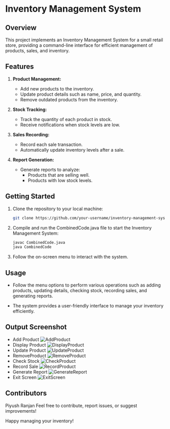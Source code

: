 # Inventory Management System

## Overview

This project implements an Inventory Management System for a small retail store, providing a command-line interface for efficient management of products, sales, and inventory.

## Features

1. **Product Management:**
   - Add new products to the inventory.
   - Update product details such as name, price, and quantity.
   - Remove outdated products from the inventory.

2. **Stock Tracking:**
   - Track the quantity of each product in stock.
   - Receive notifications when stock levels are low.

3. **Sales Recording:**
   - Record each sale transaction.
   - Automatically update inventory levels after a sale.

4. **Report Generation:**
   - Generate reports to analyze:
     - Products that are selling well.
     - Products with low stock levels.

## Getting Started

1. Clone the repository to your local machine:

   ```bash
   git clone https://github.com/your-username/inventory-management-system.git
   
2. Compile and run the CombinedCode.java file to start the Inventory Management System:

   ```bash
   javac CombinedCode.java
   java CombinedCode
   
3. Follow the on-screen menu to interact with the system.

## Usage
   - Follow the menu options to perform various operations such as adding products, updating details, checking stock, recording sales, and generating reports.

   - The system provides a user-friendly interface to manage your inventory efficiently.

## Output Screenshot
   - Add Product
   ![AddProduct](Images/01_AddProduct.png)
   - Display Product
   ![DisplayProduct](Images/02_DisplayProduct.png)
   - Update Product
   ![UpdateProduct](Images/03_UpdateProduct.png)
   - RemoveProduct
   ![RemoveProduct](Images/04_RemoveProduct.png)
   - Check Stock
   ![CheckProduct](Images/05_CheckStock.png)
   - Record Sale
   ![RecordProduct](Images/06_RecordSale.png)
   - Generate Report
   ![GenerateReport](Images/07_GenerateReport.png)
   - Exit Screen
   ![ExitScreen](Images/08_ExitScreen.png)

<!-- Replace "path/to/screenshot.png" with the actual path to your output screenshot. -->

## Contributors
Piyush Ranjan
Feel free to contribute, report issues, or suggest improvements!

Happy managing your inventory!

